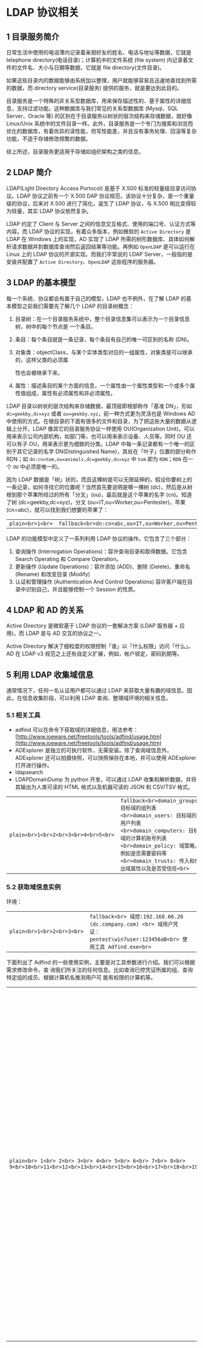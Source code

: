 

# LDAP 协议相关

## [](#1-%E7%9B%AE%E5%BD%95%E6%9C%8D%E5%8A%A1%E7%AE%80%E4%BB%8B)1 目录服务简介

日常生活中使用的电话薄内记录着亲朋好友的姓名、电话与地址等数据，它就是 telephone directory(电话目录)；计算机中的文件系统 (file system) 内记录着文件的文件名、大小与日期等数据，它就是 file directory(文件目录)。

如果这些目录内的数据能够由系统加以整理，用户就能够容易且迅速地查找到所需的数据，而 directory service(目录服务) 提供的服务，就是要达到此目的。

目录服务是一个特殊的非关系型数据库，用来保存描述性的、基于属性的详细信息，支持过滤功能。这种数据库与我们常⻅的关系型数据库 (Mysql、SQL Server、Oracle 等) 的区别在于目录服务以树状的层次结构来存储数据，就好像 Linux/Unix 系统中的文件目录一样。此外，目录服务是一个专⻔为搜索和浏览而优化的数据库，有着优异的读性能，但写性能差，并且没有事务处理、回滚等复杂功能，不适于存储修改频繁的数据。

综上所述，目录服务更适用于存储如组织架构之类的信息。

## [](#2-ldap-%E7%AE%80%E4%BB%8B)2 LDAP 简介

LDAP(Light Directory Access Portocol) 是基于 X.500 标准的轻量级目录访问协议。LDAP 协议之前有一个 X.500 DAP 协议规范，该协议十分复杂，是一个重量级的协议，后来对 X.500 进行了简化，诞生了 LDAP 协议，与 X.500 相比变得较为轻量，其实 LDAP 协议依然复杂。

LDAP 约定了 Client 与 Server 之间的信息交互格式、使用的端口号、认证方式等内容。而 LDAP 协议的实现，有着众多版本，例如微软的 `Active Directory` 是 LDAP 在 Windows 上的实现，AD 实现了 LDAP 所需的树形数据库、具体如何解析请求数据并到数据库查询然后返回结果等功能。再例如 `OpenLDAP` 是可以运行在 Linux 上的 LDAP 协议的开源实现。而我们平常说的 LDAP Server，一般指的是安装并配置了 `Active Directory`、`OpenLDAP` 这些程序的服务器。

## [](#3-ldap-%E7%9A%84%E5%9F%BA%E6%9C%AC%E6%A8%A1%E5%9E%8B)3 LDAP 的基本模型

每一个系统、协议都会有属于自己的模型，LDAP 也不例外，在了解 LDAP 的基本模型之前我们需要先了解几个 LDAP 的目录树概念：

1.  目录树：在一个目录服务系统中，整个目录信息集可以表示为一个目录信息树，树中的每个节点是 一个条目。
    
2.  条目：每个条目就是一条记录，每个条目有自己的唯一可区别的名称 (DN)。
    
3.  对象类：objectClass，与某个实体类型对应的一组属性，对象类是可以继承的，这样父类的必须属
    
    性也会被继承下来。
    
4.  属性：描述条目的某个方面的信息，一个属性由一个属性类型和一个或多个属性值组成，属性有必须属性和非必须属性。
    

LDAP 目录以树状的层次结构来存储数据，最顶层即根部称作「基准 DN」，形如 `dc=geekby,dc=xyz` 或者 `ou=geekby.xyz`，前一种方式更为灵活也是 Windows AD 中使用的方式。在根目录的下面有很多的文件和目录，为了把这些大量的数据从逻辑上分开，LDAP 像其它的目录服务协议一样使用 OU(Organization Unit)，可以用来表示公司内部机构，如部⻔等，也可以用来表示设备、人员等。同时 OU 还可以有子 OU，用来表示更为细致的分类。LDAP 中每一条记录都有一个唯一的区别于其它记录的名字 DN(Distinguished Name)，其处在「叶子」位置的部分称作 RDN；如 `dn:cn=tom,ou=animals,dc=geekby,dc=xyz` 中 `tom` 即为 `RDN`；`RDN` 在一个 `OU` 中必须是唯一的。

因为 LDAP 数据是「树」状的，而且这棵树是可以无限延伸的，假设你要树上的一条记录，如何寻找它的位置呢？当然首先要说明是哪一棵树 (dc)，然后是从树根到那个苹果所经过的所有「分叉」(ou)，最后就是这个苹果的名字 (cn)。知道了树 (dc=geekby,dc=xyz)，分叉 (ou=IT,ou=Worker,ou=Pentester)，苹果 (cn=abc)，就可以找到我们想要的苹果了：

|     |     |     |
| --- | --- | --- |
| ```plain<br>1<br>``` | ```fallback<br>dn:cn=abc,ou=IT,ou=Worker,ou=Pentester,dc=geekby,dc=xyz<br>``` |

LDAP 的功能模型中定义了一系列利用 LDAP 协议的操作。它包含了三个部分：

1.  查询操作 (Interrogation Operations)：容许查询目录和取得数据。它包含 Search Operating 和 Compare Operation。
2.  更新操作 (Update Operations)：容许添加 (ADD)、删除 (Delete)、重命名 (Rename) 和改变目录 (Modify)
3.  认证和管理操作 (Authentication And Control Operations) 容许客户端在目录中识别自己，并且能够控制一个 Session 的性质。

## [](#4-ldap-%E5%92%8C-ad-%E7%9A%84%E5%85%B3%E7%B3%BB)4 LDAP 和 AD 的关系

Active Directory 是微软基于 LDAP 协议的一套解决方案 (LDAP 服务器 + 应用)，而 LDAP 是与 AD 交互的协议之一。

Active Directory 解决了细粒度的权限控制「谁」以「什么权限」访问「什么」。AD 在 LDAP v3 规范之上还有自定义扩展，例如，帐户锁定，密码到期等。

## [](#5-%E5%88%A9%E7%94%A8-ldap-%E6%94%B6%E9%9B%86%E5%9F%9F%E4%BF%A1%E6%81%AF)5 利用 LDAP 收集域信息

通常情况下，任何一名认证用户都可以通过 LDAP 来获取大量有趣的域信息。因此，在信息收集阶段，可以利用 LDAP 查询、整理域环境的相关信息。

### [](#51-%E7%9B%B8%E5%85%B3%E5%B7%A5%E5%85%B7)5.1 相关工具

-   adfind 可以在命令下获取域的详细信息，用法参考：[http://www.joeware.net/freetools/tools/adfind/usage.htm](http://www.joeware.net/freetools/tools/adfind/usage.htm)
-   ADExplorer 是独立的可执行软件，无需安装。除了查询域信息外，ADExplorer 还可以拍摄快照，可以快照保存在本地，并可以使用 ADExplorer 打开进行操作。
-   ldapsearch
-   LDAPDomainDump 为 python 开发，可以通过 LDAP 收集和解析数据，并将其输出为人类可读的 HTML 格式以及机器可读的 JSON 和 CSV/TSV 格式。

|     |     |     |
| --- | --- | --- |
| ```plain<br>1<br>2<br>3<br>4<br>5<br>``` | ```fallback<br>domain_groups: 目标域的组列表<br>domain_users: 目标域的用户列表<br>domain_computers: 目标域的计算机账号列表<br>domain_policy: 域策略，例如是否需要密码等<br>domain_trusts: 传入和传出域属性以及是否受信任<br>``` |

### [](#52-%E8%8E%B7%E5%8F%96%E5%9F%9F%E4%BF%A1%E6%81%AF%E5%AE%9E%E4%BE%8B)5.2 获取域信息实例

环境：

|     |     |     |
| --- | --- | --- |
| ```plain<br>1<br>2<br>3<br>``` | ```fallback<br> 域控:192.168.66.26 (dc.company.com) <br> 域用户凭证：pentest\win7user:123456aB<br> 使用工具 Adfind.exe<br>``` |

下面列出了 Adfind 的一些使用实例，主要是对工具参数进行介绍。我们可以根据需求修改命令，查 询我们所关注的任何信息。比如查询已控凭证所属的组、查询特定组的成员、根据计算机名推测用户可 能有权限的计算机等。

|     |     |     |
| --- | --- | --- |
| ```plain<br> 1<br> 2<br> 3<br> 4<br> 5<br> 6<br> 7<br> 8<br> 9<br>10<br>11<br>12<br>13<br>14<br>15<br>16<br>17<br>18<br>19<br>20<br>21<br>22<br>23<br>24<br>25<br>26<br>27<br>28<br>29<br>``` | ```fallback<br>#查询域内所有用户详细信息<br>adfind -h 10.1.26.128 -u company\test -up Geekby -sc u:*<br><br>#查询域内特定用户详细信息<br>adfind -h 10.1.26.128 -u company\test -up Geekby -sc u:test<br><br>#查询域内特定用户特定信息(mail)<br>adfind -h 10.1.26.128 -u company\test -up Geekby -sc u:test mail<br><br>#查询域内所有用户dn信息<br>adfind -h 10.1.26.128 -u company\test -up Geekby -sc u:* -dn<br><br>#查询域内用户数量<br>adfind -h 10.1.26.128 -u company\test -up Geekby -sc u:* -c<br><br>#查询域内所有组详细信息<br>adfind -h 10.1.26.128 -u company\test -up Geekby -sc g:*<br><br>#查询域内组名内包含“Admin”的所有组详细信息<br>adfind -h 10.1.26.128 -u company\test -up Geekby -sc g:*Admin* #查询域内所有OU详细信息<br>adfind -h 10.1.26.128 -u company\test -up Geekby -sc o:* #查询域内所有计算机详细信息<br>adfind -h 10.1.26.128 -u company\test -up Geekby -sc c:* #查询域内所有站点详细信息<br>adfind -h 10.1.26.128 -u company\test -up Geekby -sc site:* #查询域内所有子网详细信息<br>adfind -h 10.1.26.128 -u company\test -up Geekby -sc subnet:* #查询域的信任关系<br>adfind -h 10.1.26.128 -u company\test -up Geekby -sc trustdmp #查询域内spn的详细信息<br>adfind -h 10.1.26.128 -u company\test -up Geekby -sc spn:*<br><br>#搜索禁用的用户dn<br>adfind -h 10.1.26.128 -u company\test -up Geekby -b DC=company,DC=com -f userAccountControl:AND:=514 -dn<br>``` |

